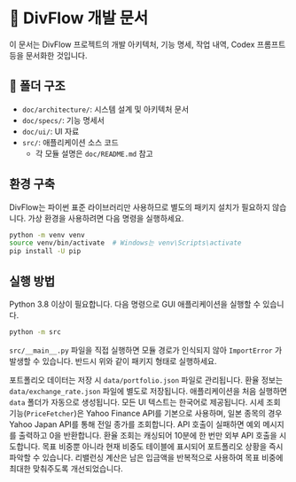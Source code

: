 # 📘 DivFlow 개발 문서

이 문서는 DivFlow 프로젝트의 개발 아키텍처, 기능 명세, 작업 내역, Codex 프롬프트 등을 문서화한 것입니다.

## 📂 폴더 구조
- `doc/architecture/`: 시스템 설계 및 아키텍처 문서
- `doc/specs/`: 기능 명세서
- `doc/ui/`: UI 자료
- `src/`: 애플리케이션 소스 코드
  - 각 모듈 설명은 `doc/README.md` 참고


## 환경 구축
DivFlow는 파이썬 표준 라이브러리만 사용하므로 별도의 패키지 설치가 필요하지 않습니다. 가상 환경을 사용하려면 다음 명령을 실행하세요.
```bash
python -m venv venv
source venv/bin/activate  # Windows는 venv\Scripts\activate
pip install -U pip
```
## 실행 방법
Python 3.8 이상이 필요합니다. 다음 명령으로 GUI 애플리케이션을 실행할 수 있습니다.

```bash
python -m src
```

`src/__main__.py` 파일을 직접 실행하면 모듈 경로가 인식되지 않아 `ImportError`
가 발생할 수 있습니다. 반드시 위와 같이 패키지 형태로 실행하세요.

포트폴리오 데이터는 저장 시 `data/portfolio.json` 파일로 관리됩니다.
환율 정보는 `data/exchange_rate.json` 파일에 별도로 저장됩니다.
애플리케이션을 처음 실행하면 `data` 폴더가 자동으로 생성됩니다.
모든 UI 텍스트는 한국어로 제공됩니다.
시세 조회 기능(`PriceFetcher`)은 Yahoo Finance API를 기본으로 사용하며,
일본 종목의 경우 Yahoo Japan API를 통해 전일 종가를 조회합니다.
API 호출이 실패하면 예외 메시지를 출력하고 0을 반환합니다.
환율 조회는 캐싱되어 10분에 한 번만 외부 API 호출을 시도합니다.
목표 비중뿐 아니라 현재 비중도 테이블에 표시되어 포트폴리오 상황을 즉시 파악할 수 있습니다.
리밸런싱 계산은 남은 입금액을 반복적으로 사용하여 목표 비중에 최대한 맞춰주도록 개선되었습니다.
